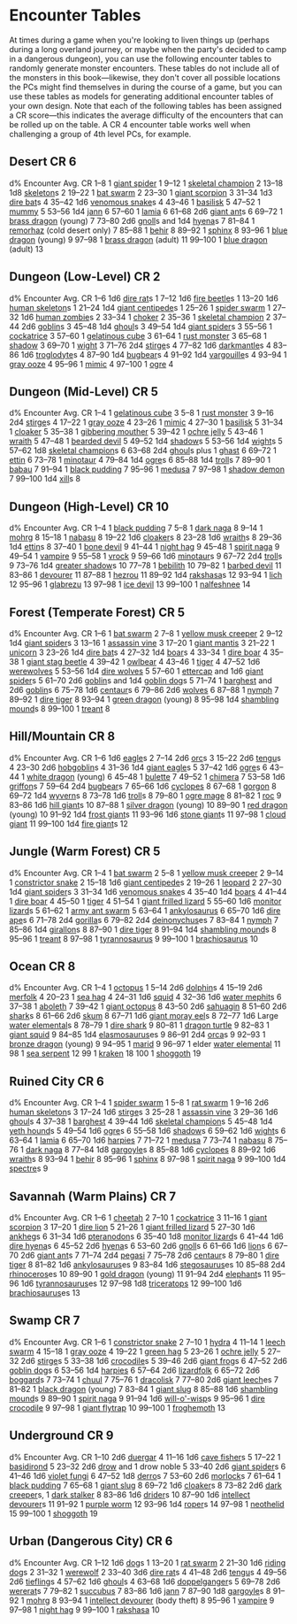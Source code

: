 # Encounter Tables

At times during a game when you're looking to liven things up (perhaps during a long overland journey, or maybe when the party's decided to camp in a dangerous dungeon), you can use the following encounter tables to randomly generate monster encounters. These tables do not include all of the monsters in this book—likewise, they don't cover all possible locations the PCs might find themselves in during the course of a game, but you can use these tables as models for generating additional encounter tables of your own design. Note that each of the following tables has been assigned a CR score—this indicates the average difficulty of the encounters that can be rolled up on the table. A CR 4 encounter table works well when challenging a group of 4th level PCs, for example.

## Desert CR 6

<thead><tr>
<th>d%</th>
<th>Encounter</th>
<th>Avg. CR</th>
</tr></thead><tbody>
<tr class="odd">
<td>1–8</td>
<td>1 <a href="spider.html#_spider-giant">giant spider</a>
</td>
<td>1</td>
</tr>
<tr class="even">
<td>9–12</td>
<td>1 <a href="skeletalChampion.html#_skeletal-champion">skeletal champion</a>
</td>
<td>2</td>
</tr>
<tr class="odd">
<td>13–18</td>
<td>1d8 <a href="skeleton.html#_skeleton">skeleton</a>s</td>
<td>2</td>
</tr>
<tr class="even">
<td>19–22</td>
<td>1 <a href="bat.html#_bat-swarm">bat swarm</a>
</td>
<td>2</td>
</tr>
<tr class="odd">
<td>23–30</td>
<td>1 <a href="scorpion.html#_scorpion-giant">giant scorpion</a>
</td>
<td>3</td>
</tr>
<tr class="even">
<td>31–34</td>
<td>1d3 <a href="bat.html#_bat-dire">dire bat</a>s</td>
<td>4</td>
</tr>
<tr class="odd">
<td>35–42</td>
<td>1d6 <a href="snake.html#_snake-venomous">venomous snake</a>s</td>
<td>4</td>
</tr>
<tr class="even">
<td>43–46</td>
<td>1 <a href="basilisk.html#_basilisk">basilisk</a>
</td>
<td>5</td>
</tr>
<tr class="odd">
<td>47–52</td>
<td>1 <a href="mummy.html#_mummy">mummy</a>
</td>
<td>5</td>
</tr>
<tr class="even">
<td>53–56</td>
<td>1d4 <a href="genie.html#_genie-janni">jann</a>
</td>
<td>6</td>
</tr>
<tr class="odd">
<td>57–60</td>
<td>1 <a href="lamia.html#_lamia">lamia</a>
</td>
<td>6</td>
</tr>
<tr class="even">
<td>61–68</td>
<td>2d6 <a href="ant.html#_ant-giant">giant ant</a>s</td>
<td>6</td>
</tr>
<tr class="odd">
<td>69–72</td>
<td>1 <a href="dragon.html#_metallic-dragon-brass">brass dragon</a> (young)</td>
<td>7</td>
</tr>
<tr class="even">
<td>73–80</td>
<td>2d6 <a href="gnoll.html#_gnoll">gnoll</a>s and 1d4 <a href="hyena.html#_hyena">hyena</a>s</td>
<td>7</td>
</tr>
<tr class="odd">
<td>81–84</td>
<td>1 <a href="remorhaz.html#_remorhaz">remorhaz</a> (cold desert only)</td>
<td>7</td>
</tr>
<tr class="even">
<td>85–88</td>
<td>1 <a href="behir.html#_behir">behir</a>
</td>
<td>8</td>
</tr>
<tr class="odd">
<td>89–92</td>
<td>1 <a href="sphinx.html#_sphinx">sphinx</a>
</td>
<td>8</td>
</tr>
<tr class="even">
<td>93–96</td>
<td>1 <a href="dragon.html#_chromatic-dragon-blue">blue dragon</a> (young)</td>
<td>9</td>
</tr>
<tr class="odd">
<td>97–98</td>
<td>1 <a href="dragon.html#_metallic-dragon-brass">brass dragon</a> (adult)</td>
<td>11</td>
</tr>
<tr class="even">
<td>99–100</td>
<td>1 <a href="dragon.html#_chromatic-dragon-blue">blue dragon</a> (adult)</td>
<td>13</td>
</tr>
</tbody>

## Dungeon (Low-Level) CR 2

<thead><tr>
<th>d%</th>
<th>Encounter</th>
<th>Avg. CR</th>
</tr></thead><tbody>
<tr class="odd">
<td>1–6</td>
<td>1d6 <a href="rat.html#_rat-dire">dire rat</a>s</td>
<td>1</td>
</tr>
<tr class="even">
<td>7–12</td>
<td>1d6 <a href="beetle.html#_beetle-fire">fire beetle</a>s</td>
<td>1</td>
</tr>
<tr class="odd">
<td>13–20</td>
<td>1d6 <a href="skeleton.html#_skeleton">human skeleton</a>s</td>
<td>1</td>
</tr>
<tr class="even">
<td>21–24</td>
<td>1d4 <a href="centipede.html#_centipede-giant">giant centipede</a>s</td>
<td>1</td>
</tr>
<tr class="odd">
<td>25–26</td>
<td>1 <a href="spider.html#_spider-swarm">spider swarm</a>
</td>
<td>1</td>
</tr>
<tr class="even">
<td>27–32</td>
<td>1d6 <a href="zombie.html#_zombie">human zombie</a>s</td>
<td>2</td>
</tr>
<tr class="odd">
<td>33–34</td>
<td>1 <a href="choker.html#_choker">choker</a>
</td>
<td>2</td>
</tr>
<tr class="even">
<td>35–36</td>
<td>1 <a href="skeletalChampion.html#_skeletal-champion">skeletal champion</a>
</td>
<td>2</td>
</tr>
<tr class="odd">
<td>37–44</td>
<td>2d6 <a href="goblin.html#_goblin">goblin</a>s</td>
<td>3</td>
</tr>
<tr class="even">
<td>45–48</td>
<td>1d4 <a href="ghoul.html#_ghoul">ghoul</a>s</td>
<td>3</td>
</tr>
<tr class="odd">
<td>49–54</td>
<td>1d4 <a href="spider.html#_spider-giant">giant spider</a>s</td>
<td>3</td>
</tr>
<tr class="even">
<td>55–56</td>
<td>1 <a href="cockatrice.html#_cockatrice">cockatrice</a>
</td>
<td>3</td>
</tr>
<tr class="odd">
<td>57–60</td>
<td>1 <a href="gelatinousCube.html#_gelatinous-cube">gelatinous cube</a>
</td>
<td>3</td>
</tr>
<tr class="even">
<td>61–64</td>
<td>1 <a href="rustMonster.html#_rust-monster">rust monster</a>
</td>
<td>3</td>
</tr>
<tr class="odd">
<td>65–68</td>
<td>1 <a href="shadow.html#_shadow">shadow</a>
</td>
<td>3</td>
</tr>
<tr class="even">
<td>69–70</td>
<td>1 <a href="wight.html#_wight">wight</a>
</td>
<td>3</td>
</tr>
<tr class="odd">
<td>71–76</td>
<td>2d4 <a href="stirge.html#_stirge">stirge</a>s</td>
<td>4</td>
</tr>
<tr class="even">
<td>77–82</td>
<td>1d6 <a href="darkmantle.html#_darkmantle">darkmantle</a>s</td>
<td>4</td>
</tr>
<tr class="odd">
<td>83–86</td>
<td>1d6 <a href="troglodyte.html#_troglodyte">troglodyte</a>s</td>
<td>4</td>
</tr>
<tr class="even">
<td>87–90</td>
<td>1d4 <a href="bugbear.html#_bugbear">bugbear</a>s</td>
<td>4</td>
</tr>
<tr class="odd">
<td>91–92</td>
<td>1d4 <a href="vargouille.html#_vargouille">vargouille</a>s</td>
<td>4</td>
</tr>
<tr class="even">
<td>93–94</td>
<td>1 <a href="grayOoze.html#_gray-ooze">gray ooze</a>
</td>
<td>4</td>
</tr>
<tr class="odd">
<td>95–96</td>
<td>1 <a href="mimic.html#_mimic">mimic</a>
</td>
<td>4</td>
</tr>
<tr class="even">
<td>97–100</td>
<td>1 <a href="ogre.html#_ogre">ogre</a>
</td>
<td>4</td>
</tr>
</tbody>

## Dungeon (Mid-Level) CR 5

<thead><tr>
<th>d%</th>
<th>Encounter</th>
<th>Avg. CR</th>
</tr></thead><tbody>
<tr class="odd">
<td>1–4</td>
<td>1 <a href="gelatinousCube.html#_gelatinous-cube">gelatinous cube</a>
</td>
<td>3</td>
</tr>
<tr class="even">
<td>5–8</td>
<td>1 <a href="rustMonster.html#_rust-monster">rust monster</a>
</td>
<td>3</td>
</tr>
<tr class="odd">
<td>9–16</td>
<td>2d4 <a href="stirge.html#_stirge">stirge</a>s</td>
<td>4</td>
</tr>
<tr class="even">
<td>17–22</td>
<td>1 <a href="grayOoze.html#_gray-ooze">gray ooze</a>
</td>
<td>4</td>
</tr>
<tr class="odd">
<td>23–26</td>
<td>1 <a href="mimic.html#_mimic">mimic</a>
</td>
<td>4</td>
</tr>
<tr class="even">
<td>27–30</td>
<td>1 <a href="basilisk.html#_basilisk">basilisk</a>
</td>
<td>5</td>
</tr>
<tr class="odd">
<td>31–34</td>
<td>1 <a href="cloaker.html#_cloaker">cloaker</a>
</td>
<td>5</td>
</tr>
<tr class="even">
<td>35–38</td>
<td>1 <a href="gibberingMouther.html#_gibbering-mouther">gibbering mouther</a>
</td>
<td>5</td>
</tr>
<tr class="odd">
<td>39–42</td>
<td>1 <a href="ochreJelly.html#_ochre-jelly">ochre jelly</a>
</td>
<td>5</td>
</tr>
<tr class="even">
<td>43–46</td>
<td>1 <a href="wraith.html#_wraith">wraith</a>
</td>
<td>5</td>
</tr>
<tr class="odd">
<td>47–48</td>
<td>1 <a href="devil.html#_devil-bearded">bearded devil</a>
</td>
<td>5</td>
</tr>
<tr class="even">
<td>49–52</td>
<td>1d4 <a href="shadow.html#_shadow">shadow</a>s</td>
<td>5</td>
</tr>
<tr class="odd">
<td>53–56</td>
<td>1d4 <a href="wight.html#_wight">wight</a>s</td>
<td>5</td>
</tr>
<tr class="even">
<td>57–62</td>
<td>1d8 <a href="skeletalChampion.html#_skeletal-champion">skeletal champion</a>s</td>
<td>6</td>
</tr>
<tr class="odd">
<td>63–68</td>
<td>2d4 <a href="ghoul.html#_ghoul">ghoul</a>s plus 1 <a href="ghoul.html#_ghoul">ghast</a>
</td>
<td>6</td>
</tr>
<tr class="even">
<td>69–72</td>
<td>1 <a href="ettin.html#_ettin">ettin</a>
</td>
<td>6</td>
</tr>
<tr class="odd">
<td>73–78</td>
<td>1 <a href="minotaur.html#_minotaur">minotaur</a>
</td>
<td>4</td>
</tr>
<tr class="even">
<td>79–84</td>
<td>1d4 <a href="ogre.html#_ogre">ogre</a>s</td>
<td>6</td>
</tr>
<tr class="odd">
<td>85–88</td>
<td>1d4 <a href="troll.html#_troll">troll</a>s</td>
<td>7</td>
</tr>
<tr class="even">
<td>89–90</td>
<td>1 <a href="demon.html#_demon-babau">babau</a>
</td>
<td>7</td>
</tr>
<tr class="odd">
<td>91–94</td>
<td>1 <a href="blackPudding.html#_black-pudding">black pudding</a>
</td>
<td>7</td>
</tr>
<tr class="even">
<td>95–96</td>
<td>1 <a href="medusa.html#_medusa">medusa</a>
</td>
<td>7</td>
</tr>
<tr class="odd">
<td>97–98</td>
<td>1 <a href="demon.html#_demon-shadow">shadow demon</a>
</td>
<td>7</td>
</tr>
<tr class="even">
<td>99–100</td>
<td>1d4 <a href="xill.html#_xill">xill</a>s</td>
<td>8</td>
</tr>
</tbody>

## Dungeon (High-Level) CR 10

<thead><tr>
<th>d%</th>
<th>Encounter</th>
<th>Avg. CR</th>
</tr></thead><tbody>
<tr class="odd">
<td>1–4</td>
<td>1 <a href="blackPudding.html#_black-pudding">black pudding</a>
</td>
<td>7</td>
</tr>
<tr class="even">
<td>5–8</td>
<td>1 <a href="naga.html#_naga-dark">dark naga</a>
</td>
<td>8</td>
</tr>
<tr class="odd">
<td>9–14</td>
<td>1 <a href="mohrg.html#_mohrg">mohrg</a>
</td>
<td>8</td>
</tr>
<tr class="even">
<td>15–18</td>
<td>1 <a href="demon.html#_demon-nabasu">nabasu</a>
</td>
<td>8</td>
</tr>
<tr class="odd">
<td>19–22</td>
<td>1d6 <a href="cloaker.html#_cloaker">cloaker</a>s</td>
<td>8</td>
</tr>
<tr class="even">
<td>23–28</td>
<td>1d6 <a href="wraith.html#_wraith">wraith</a>s</td>
<td>8</td>
</tr>
<tr class="odd">
<td>29–36</td>
<td>1d4 <a href="ettin.html#_ettin">ettin</a>s</td>
<td>8</td>
</tr>
<tr class="even">
<td>37–40</td>
<td>1 <a href="devil.html#_devil-bone">bone devil</a>
</td>
<td>9</td>
</tr>
<tr class="odd">
<td>41–44</td>
<td>1 <a href="nightHag.html#_night-hag">night hag</a>
</td>
<td>9</td>
</tr>
<tr class="even">
<td>45–48</td>
<td>1 <a href="naga.html#_naga-spirit">spirit naga</a>
</td>
<td>9</td>
</tr>
<tr class="odd">
<td>49–54</td>
<td>1 <a href="vampire.html#_vampire">vampire</a>
</td>
<td>9</td>
</tr>
<tr class="even">
<td>55–58</td>
<td>1 <a href="demon.html#_demon-vrock">vrock</a>
</td>
<td>9</td>
</tr>
<tr class="odd">
<td>59–66</td>
<td>1d6 <a href="minotaur.html#_minotaur">minotaur</a>s</td>
<td>9</td>
</tr>
<tr class="even">
<td>67–72</td>
<td>2d4 <a href="troll.html#_troll">troll</a>s</td>
<td>9</td>
</tr>
<tr class="odd">
<td>73–76</td>
<td>1d4 <a href="shadow.html#_shadow-greater">greater shadow</a>s</td>
<td>10</td>
</tr>
<tr class="even">
<td>77–78</td>
<td>1 <a href="bebilith.html#_bebilith">bebilith</a>
</td>
<td>10</td>
</tr>
<tr class="odd">
<td>79–82</td>
<td>1 <a href="devil.html#_devil-barbed">barbed devil</a>
</td>
<td>11</td>
</tr>
<tr class="even">
<td>83–86</td>
<td>1 <a href="devourer.html#_devourer">devourer</a>
</td>
<td>11</td>
</tr>
<tr class="odd">
<td>87–88</td>
<td>1 <a href="demon.html#_demon-hezrou">hezrou</a>
</td>
<td>11</td>
</tr>
<tr class="even">
<td>89–92</td>
<td>1d4 <a href="rakshasa.html#_rakshasa">rakshasa</a>s</td>
<td>12</td>
</tr>
<tr class="odd">
<td>93–94</td>
<td>1 <a href="ironCobra.html#_iron-cobra">lich</a>
</td>
<td>12</td>
</tr>
<tr class="even">
<td>95–96</td>
<td>1 <a href="demon.html#_demon-glabrezu">glabrezu</a>
</td>
<td>13</td>
</tr>
<tr class="odd">
<td>97–98</td>
<td>1 <a href="devil.html#_devil-ice">ice devil</a>
</td>
<td>13</td>
</tr>
<tr class="even">
<td>99–100</td>
<td>1 <a href="demon.html#_demon-nalfeshnee">nalfeshnee</a>
</td>
<td>14</td>
</tr>
</tbody>

## Forest (Temperate Forest) CR 5

<thead><tr>
<th>d%</th>
<th>Encounter</th>
<th>Avg. CR</th>
</tr></thead><tbody>
<tr class="odd">
<td>1–6</td>
<td>1 <a href="bat.html#_bat-swarm">bat swarm</a>
</td>
<td>2</td>
</tr>
<tr class="even">
<td>7–8</td>
<td>1 <a href="yellowMuskCreeper.html#_yellow-musk-creeper">yellow musk creeper</a>
</td>
<td>2</td>
</tr>
<tr class="odd">
<td>9–12</td>
<td>1d4 <a href="spider.html#_spider-giant">giant spider</a>s</td>
<td>3</td>
</tr>
<tr class="even">
<td>13–16</td>
<td>1 <a href="assassinVine.html#_assassin-vine">assassin vine</a>
</td>
<td>3</td>
</tr>
<tr class="odd">
<td>17–20</td>
<td>1 <a href="mantis.html#_mantis-giant">giant mantis</a>
</td>
<td>3</td>
</tr>
<tr class="even">
<td>21–22</td>
<td>1 <a href="unicorn.html#_unicorn">unicorn</a>
</td>
<td>3</td>
</tr>
<tr class="odd">
<td>23–26</td>
<td>1d4 <a href="bat.html#_bat-dire">dire bat</a>s</td>
<td>4</td>
</tr>
<tr class="even">
<td>27–32</td>
<td>1d4 <a href="boar.html#_boar">boar</a>s</td>
<td>4</td>
</tr>
<tr class="odd">
<td>33–34</td>
<td>1 <a href="boar.html#_boar-dire">dire boar</a>
</td>
<td>4</td>
</tr>
<tr class="even">
<td>35–38</td>
<td>1 <a href="beetle.html#_beetle-giant">giant stag beetle</a>
</td>
<td>4</td>
</tr>
<tr class="odd">
<td>39–42</td>
<td>1 <a href="owlbear.html#_owlbear">owlbear</a>
</td>
<td>4</td>
</tr>
<tr class="even">
<td>43–46</td>
<td>1 <a href="tiger.html#_tiger">tiger</a>
</td>
<td>4</td>
</tr>
<tr class="odd">
<td>47–52</td>
<td>1d6 <a href="lycanthrope.html#_lycanthrope-werewolf">werewolves</a>
</td>
<td>5</td>
</tr>
<tr class="even">
<td>53–56</td>
<td>1d4 <a href="wolf.html#_wolf-dire">dire wolves</a>
</td>
<td>5</td>
</tr>
<tr class="odd">
<td>57–60</td>
<td>1 <a href="ettercap.html#_ettercap">ettercap</a> and 1d6 <a href="spider.html#_spider-giant">giant spider</a>s</td>
<td>5</td>
</tr>
<tr class="even">
<td>61–70</td>
<td>2d6 <a href="goblin.html#_goblin">goblin</a>s and 1d4 <a href="goblinDog.html#_goblin-dog">goblin dog</a>s</td>
<td>5</td>
</tr>
<tr class="odd">
<td>71–74</td>
<td>1 <a href="barghest.html#_barghest">barghest</a> and 2d6 <a href="goblin.html#_goblin">goblin</a>s</td>
<td>6</td>
</tr>
<tr class="even">
<td>75–78</td>
<td>1d6 <a href="centaur.html#_centaur">centaur</a>s</td>
<td>6</td>
</tr>
<tr class="odd">
<td>79–86</td>
<td>2d6 <a href="wolf.html#_wolf">wolves</a>
</td>
<td>6</td>
</tr>
<tr class="even">
<td>87–88</td>
<td>1 <a href="nymph.html#_nymph">nymph</a>
</td>
<td>7</td>
</tr>
<tr class="odd">
<td>89–92</td>
<td>1 <a href="tiger.html#_tiger-dire">dire tiger</a>
</td>
<td>8</td>
</tr>
<tr class="even">
<td>93–94</td>
<td>1 <a href="dragon.html#_chromatic-dragon-green">green dragon</a> (young)</td>
<td>8</td>
</tr>
<tr class="odd">
<td>95–98</td>
<td>1d4 <a href="shamblingMound.html#_shambling-mound">shambling mound</a>s</td>
<td>8</td>
</tr>
<tr class="even">
<td>99–100</td>
<td>1 <a href="treant.html#_treant">treant</a>
</td>
<td>8</td>
</tr>
</tbody>

## Hill/Mountain CR 8

<thead><tr>
<th>d%</th>
<th>Encounter</th>
<th>Avg. CR</th>
</tr></thead><tbody>
<tr class="odd">
<td>1–6</td>
<td>1d6 <a href="eagle.html#_eagle">eagle</a>s</td>
<td>2</td>
</tr>
<tr class="even">
<td>7–14</td>
<td>2d6 <a href="orc.html#_orc">orc</a>s</td>
<td>3</td>
</tr>
<tr class="odd">
<td>15–22</td>
<td>2d6 <a href="tengu.html#_tengu">tengu</a>s</td>
<td>4</td>
</tr>
<tr class="even">
<td>23–30</td>
<td>2d6 <a href="hobgoblin.html#_hobgoblin">hobgoblin</a>s</td>
<td>4</td>
</tr>
<tr class="odd">
<td>31–36</td>
<td>1d4 <a href="eagle.html#_eagle-giant">giant eagle</a>s</td>
<td>5</td>
</tr>
<tr class="even">
<td>37–42</td>
<td>1d6 <a href="ogre.html#_ogre">ogre</a>s</td>
<td>6</td>
</tr>
<tr class="odd">
<td>43–44</td>
<td>1 <a href="dragon.html#_chromatic-dragon-white">white dragon</a> (young)</td>
<td>6</td>
</tr>
<tr class="even">
<td>45–48</td>
<td>1 <a href="bulette.html#_bulette">bulette</a>
</td>
<td>7</td>
</tr>
<tr class="odd">
<td>49–52</td>
<td>1 <a href="chimera.html#_chimera">chimera</a>
</td>
<td>7</td>
</tr>
<tr class="even">
<td>53–58</td>
<td>1d6 <a href="griffon.html#_griffon">griffon</a>s</td>
<td>7</td>
</tr>
<tr class="odd">
<td>59–64</td>
<td>2d4 <a href="bugbear.html#_bugbear">bugbear</a>s</td>
<td>7</td>
</tr>
<tr class="even">
<td>65–66</td>
<td>1d6 <a href="cyclops.html#_cyclops">cyclopes</a>
</td>
<td>8</td>
</tr>
<tr class="odd">
<td>67–68</td>
<td>1 <a href="gorgon.html#_gorgon">gorgon</a>
</td>
<td>8</td>
</tr>
<tr class="even">
<td>69–72</td>
<td>1d4 <a href="wyvern.html#_wyvern">wyvern</a>s</td>
<td>8</td>
</tr>
<tr class="odd">
<td>73–78</td>
<td>1d6 <a href="troll.html#_troll">troll</a>s</td>
<td>8</td>
</tr>
<tr class="even">
<td>79–80</td>
<td>1 <a href="oni.html#_oni-ogre-mage">ogre mage</a>
</td>
<td>8</td>
</tr>
<tr class="odd">
<td>81–82</td>
<td>1 <a href="roc.html#_roc">roc</a>
</td>
<td>9</td>
</tr>
<tr class="even">
<td>83–86</td>
<td>1d6 <a href="giant.html#_giant-hill">hill giant</a>s</td>
<td>10</td>
</tr>
<tr class="odd">
<td>87–88</td>
<td>1 <a href="dragon.html#_metallic-dragon-silver">silver dragon</a> (young)</td>
<td>10</td>
</tr>
<tr class="even">
<td>89–90</td>
<td>1 <a href="dragon.html#_chromatic-dragon-red">red dragon</a> (young)</td>
<td>10</td>
</tr>
<tr class="odd">
<td>91–92</td>
<td>1d4 <a href="giant.html#_giant-frost">frost giant</a>s</td>
<td>11</td>
</tr>
<tr class="even">
<td>93–96</td>
<td>1d6 <a href="giant.html#_giant-stone">stone giant</a>s</td>
<td>11</td>
</tr>
<tr class="odd">
<td>97–98</td>
<td>1 <a href="giant.html#_giant-cloud">cloud giant</a>
</td>
<td>11</td>
</tr>
<tr class="even">
<td>99–100</td>
<td>1d4 <a href="giant.html#_giant-fire">fire giant</a>s</td>
<td>12</td>
</tr>
</tbody>

## Jungle (Warm Forest) CR 5

<thead><tr>
<th>d%</th>
<th>Encounter</th>
<th>Avg. CR</th>
</tr></thead><tbody>
<tr class="odd">
<td>1–4</td>
<td>1 <a href="bat.html#_bat-swarm">bat swarm</a>
</td>
<td>2</td>
</tr>
<tr class="even">
<td>5–8</td>
<td>1 <a href="yellowMuskCreeper.html#_yellow-musk-creeper">yellow musk creeper</a>
</td>
<td>2</td>
</tr>
<tr class="odd">
<td>9–14</td>
<td>1 <a href="snake.html#_snake-constrictor">constrictor snake</a>
</td>
<td>2</td>
</tr>
<tr class="even">
<td>15–18</td>
<td>1d6 <a href="centipede.html#_centipede-giant">giant centipede</a>s</td>
<td>2</td>
</tr>
<tr class="odd">
<td>19–26</td>
<td>1 <a href="cat.html#_cat-leopard">leopard</a>
</td>
<td>2</td>
</tr>
<tr class="even">
<td>27–30</td>
<td>1d4 <a href="spider.html#_spider-giant">giant spider</a>s</td>
<td>3</td>
</tr>
<tr class="odd">
<td>31–34</td>
<td>1d6 <a href="snake.html#_snake-venomous">venomous snake</a>s</td>
<td>4</td>
</tr>
<tr class="even">
<td>35–40</td>
<td>1d4 <a href="boar.html#_boar">boars</a>
</td>
<td>4</td>
</tr>
<tr class="odd">
<td>41–44</td>
<td>1 <a href="boar.html#_boar-dire">dire boar</a>
</td>
<td>4</td>
</tr>
<tr class="even">
<td>45–50</td>
<td>1 <a href="tiger.html#_tiger">tiger</a>
</td>
<td>4</td>
</tr>
<tr class="odd">
<td>51–54</td>
<td>1 <a href="lizard.html#_lizard-giant-frilled">giant frilled lizard</a>
</td>
<td>5</td>
</tr>
<tr class="even">
<td>55–60</td>
<td>1d6 <a href="lizard.html#_lizard-monitor">monitor lizard</a>s</td>
<td>5</td>
</tr>
<tr class="odd">
<td>61–62</td>
<td>1 <a href="ant.html#_army-ant-swarm">army ant swarm</a>
</td>
<td>5</td>
</tr>
<tr class="even">
<td>63–64</td>
<td>1 <a href="dinosaur.html#_dinosaur-ankylosaurus">ankylosaurus</a>
</td>
<td>6</td>
</tr>
<tr class="odd">
<td>65–70</td>
<td>1d6 <a href="ape.html#_ape-dire">dire ape</a>s</td>
<td>6</td>
</tr>
<tr class="even">
<td>71–78</td>
<td>2d4 <a href="ape.html#_ape-gorilla">gorilla</a>s</td>
<td>6</td>
</tr>
<tr class="odd">
<td>79–82</td>
<td>2d4 <a href="dinosaur.html#_dinosaur-deinonychus">deinonychus</a>es</td>
<td>7</td>
</tr>
<tr class="even">
<td>83–84</td>
<td>1 <a href="nymph.html#_nymph">nymph</a>
</td>
<td>7</td>
</tr>
<tr class="odd">
<td>85–86</td>
<td>1d4 <a href="girallon.html#_girallon">girallon</a>s</td>
<td>8</td>
</tr>
<tr class="even">
<td>87–90</td>
<td>1 <a href="tiger.html#_tiger-dire">dire tiger</a>
</td>
<td>8</td>
</tr>
<tr class="odd">
<td>91–94</td>
<td>1d4 <a href="shamblingMound.html#_shambling-mound">shambling mound</a>s</td>
<td>8</td>
</tr>
<tr class="even">
<td>95–96</td>
<td>1 <a href="treant.html#_treant">treant</a>
</td>
<td>8</td>
</tr>
<tr class="odd">
<td>97–98</td>
<td>1 <a href="dinosaur.html#_dinosaur-tyrannosaurus">tyrannosaurus</a>
</td>
<td>9</td>
</tr>
<tr class="even">
<td>99–100</td>
<td>1 <a href="dinosaur.html#_dinosaur-brachiosaurus">brachiosaurus</a>
</td>
<td>10</td>
</tr>
</tbody>

## Ocean CR 8

<thead><tr>
<th>d%</th>
<th>Encounter</th>
<th>Avg. CR</th>
</tr></thead><tbody>
<tr class="odd">
<td>1–4</td>
<td>1 <a href="octopus.html#_octopus">octopus</a>
</td>
<td>1</td>
</tr>
<tr class="even">
<td>5–14</td>
<td>2d6 <a href="dolphin.html#_dolphin">dolphin</a>s</td>
<td>4</td>
</tr>
<tr class="odd">
<td>15–19</td>
<td>2d6 <a href="merfolk.html#_merfolk">merfolk</a>
</td>
<td>4</td>
</tr>
<tr class="even">
<td>20–23</td>
<td>1 <a href="seaHag.html#_sea-hag">sea hag</a>
</td>
<td>4</td>
</tr>
<tr class="odd">
<td>24–31</td>
<td>1d6 <a href="squid.html#_squid">squid</a>
</td>
<td>4</td>
</tr>
<tr class="even">
<td>32–36</td>
<td>1d6 <a href="mephit.html#_mephit">water mephit</a>s</td>
<td>6</td>
</tr>
<tr class="odd">
<td>37–38</td>
<td>1 <a href="aboleth.html#_aboleth">aboleth</a>
</td>
<td>7</td>
</tr>
<tr class="even">
<td>39–42</td>
<td>1 <a href="octopus.html#_octopus-giant">giant octopus</a>
</td>
<td>8</td>
</tr>
<tr class="odd">
<td>43–50</td>
<td>2d6 <a href="sahuagin.html#_sahuagin">sahuagin</a>
</td>
<td>8</td>
</tr>
<tr class="even">
<td>51–60</td>
<td>2d6 <a href="shark.html#_shark">shark</a>s</td>
<td>8</td>
</tr>
<tr class="odd">
<td>61–66</td>
<td>2d6 <a href="skum.html#_skum">skum</a>
</td>
<td>8</td>
</tr>
<tr class="even">
<td>67–71</td>
<td>1d6 <a href="eel.html#_eel-giant-moray">giant moray eel</a>s</td>
<td>8</td>
</tr>
<tr class="odd">
<td>72–77</td>
<td>1d6 Large <a href="elemental.html#_elemental-water">water elemental</a>s</td>
<td>8</td>
</tr>
<tr class="even">
<td>78–79</td>
<td>1 <a href="shark.html#_shark-dire">dire shark</a>
</td>
<td>9</td>
</tr>
<tr class="odd">
<td>80–81</td>
<td>1 <a href="dragonTurtle.html#_dragon-turtle">dragon turtle</a>
</td>
<td>9</td>
</tr>
<tr class="even">
<td>82–83</td>
<td>1 <a href="spider.html#_spider-giant">giant squid</a>
</td>
<td>9</td>
</tr>
<tr class="odd">
<td>84–85</td>
<td>1d4 <a href="dinosaur.html#_dinosaur-elasmosaurus">elasmosaurus</a>es</td>
<td>9</td>
</tr>
<tr class="even">
<td>86–91</td>
<td>2d4 <a href="dolphin.html#_dolphin-orca">orca</a>s</td>
<td>9</td>
</tr>
<tr class="odd">
<td>92–93</td>
<td>1 <a href="dragon.html#_metallic-dragon-bronze">bronze dragon</a> (young)</td>
<td>9</td>
</tr>
<tr class="even">
<td>94–95</td>
<td>1 <a href="genie.html#_genie-marid">marid</a>
</td>
<td>9</td>
</tr>
<tr class="odd">
<td>96–97</td>
<td>1 elder <a href="elemental.html#_elemental-water">water elemental</a>
</td>
<td>11</td>
</tr>
<tr class="even">
<td>98</td>
<td>1 <a href="seaSerpent.html#_sea-serpent">sea serpent</a>
</td>
<td>12</td>
</tr>
<tr class="odd">
<td>99</td>
<td>1 <a href="kraken.html#_kraken">kraken</a>
</td>
<td>18</td>
</tr>
<tr class="even">
<td>100</td>
<td>1 <a href="shoggoth.html#_shoggoth">shoggoth</a>
</td>
<td>19</td>
</tr>
</tbody>

## Ruined City CR 6

<thead><tr>
<th>d%</th>
<th>Encounter</th>
<th>Avg. CR</th>
</tr></thead><tbody>
<tr class="odd">
<td>1–4</td>
<td>1 <a href="spider.html#_spider-swarm">spider swarm</a>
</td>
<td>1</td>
</tr>
<tr class="even">
<td>5–8</td>
<td>1 <a href="rat.html#_rat-swarm">rat swarm</a>
</td>
<td>1</td>
</tr>
<tr class="odd">
<td>9–16</td>
<td>2d6 <a href="skeleton.html#_skeleton">human skeleton</a>s</td>
<td>3</td>
</tr>
<tr class="even">
<td>17–24</td>
<td>1d6 <a href="stirge.html#_stirge">stirge</a>s</td>
<td>3</td>
</tr>
<tr class="odd">
<td>25–28</td>
<td>1 <a href="assassinVine.html#_assassin-vine">assassin vine</a>
</td>
<td>3</td>
</tr>
<tr class="even">
<td>29–36</td>
<td>1d6 <a href="ghoul.html#_ghoul">ghoul</a>s</td>
<td>4</td>
</tr>
<tr class="odd">
<td>37–38</td>
<td>1 <a href="barghest.html#_barghest">barghest</a>
</td>
<td>4</td>
</tr>
<tr class="even">
<td>39–44</td>
<td>1d6 <a href="skeletalChampion.html#_skeletal-champion">skeletal champion</a>s</td>
<td>5</td>
</tr>
<tr class="odd">
<td>45–48</td>
<td>1d4 <a href="yethHound.html#_yeth-hound">yeth hound</a>s</td>
<td>5</td>
</tr>
<tr class="even">
<td>49–54</td>
<td>1d6 <a href="ogre.html#_ogre">ogre</a>s</td>
<td>6</td>
</tr>
<tr class="odd">
<td>55–58</td>
<td>1d6 <a href="shadow.html#_shadow">shadow</a>s</td>
<td>6</td>
</tr>
<tr class="even">
<td>59–62</td>
<td>1d6 <a href="wight.html#_wight">wight</a>s</td>
<td>6</td>
</tr>
<tr class="odd">
<td>63–64</td>
<td>1 <a href="lamia.html#_lamia">lamia</a>
</td>
<td>6</td>
</tr>
<tr class="even">
<td>65–70</td>
<td>1d6 <a href="harpy.html#_harpy">harpies</a>
</td>
<td>7</td>
</tr>
<tr class="odd">
<td>71–72</td>
<td>1 <a href="medusa.html#_medusa">medusa</a>
</td>
<td>7</td>
</tr>
<tr class="even">
<td>73–74</td>
<td>1 <a href="demon.html#_demon-nabasu">nabasu</a>
</td>
<td>8</td>
</tr>
<tr class="odd">
<td>75–76</td>
<td>1 <a href="naga.html#_naga-dark">dark naga</a>
</td>
<td>8</td>
</tr>
<tr class="even">
<td>77–84</td>
<td>1d8 <a href="gargoyle.html#_gargoyle">gargoyle</a>s</td>
<td>8</td>
</tr>
<tr class="odd">
<td>85–88</td>
<td>1d6 <a href="cyclops.html#_cyclops">cyclopes</a>
</td>
<td>8</td>
</tr>
<tr class="even">
<td>89–92</td>
<td>1d6 <a href="wraith.html#_wraith">wraith</a>s</td>
<td>8</td>
</tr>
<tr class="odd">
<td>93–94</td>
<td>1 <a href="behir.html#_behir">behir</a>
</td>
<td>8</td>
</tr>
<tr class="even">
<td>95–96</td>
<td>1 <a href="sphinx.html#_sphinx">sphinx</a>
</td>
<td>8</td>
</tr>
<tr class="odd">
<td>97–98</td>
<td>1 <a href="naga.html#_naga-spirit">spirit naga</a>
</td>
<td>9</td>
</tr>
<tr class="even">
<td>99–100</td>
<td>1d4 <a href="spectre.html#_spectre">spectre</a>s</td>
<td>9</td>
</tr>
</tbody>

## Savannah (Warm Plains) CR 7

<thead><tr>
<th>d%</th>
<th>Encounter</th>
<th>Avg. CR</th>
</tr></thead><tbody>
<tr class="odd">
<td>1–6</td>
<td>1 <a href="cat.html#_cat-cheetah">cheetah</a>
</td>
<td>2</td>
</tr>
<tr class="even">
<td>7–10</td>
<td>1 <a href="cockatrice.html#_cockatrice">cockatrice</a>
</td>
<td>3</td>
</tr>
<tr class="odd">
<td>11–16</td>
<td>1 <a href="scorpion.html#_scorpion-giant">giant scorpion</a>
</td>
<td>3</td>
</tr>
<tr class="even">
<td>17–20</td>
<td>1 <a href="lion.html#_lion-dire">dire lion</a>
</td>
<td>5</td>
</tr>
<tr class="odd">
<td>21–26</td>
<td>1 <a href="lizard.html#_lizard-giant-frilled">giant frilled lizard</a>
</td>
<td>5</td>
</tr>
<tr class="even">
<td>27–30</td>
<td>1d6 <a href="ankheg.html#_ankheg">ankheg</a>s</td>
<td>6</td>
</tr>
<tr class="odd">
<td>31–34</td>
<td>1d6 <a href="dinosaur.html#_dinosaur-pteranodon">pteranodon</a>s</td>
<td>6</td>
</tr>
<tr class="even">
<td>35–40</td>
<td>1d8 <a href="lizard.html#_lizard-monitor">monitor lizard</a>s</td>
<td>6</td>
</tr>
<tr class="odd">
<td>41–44</td>
<td>1d6 <a href="hyena.html#_hyena-dire">dire hyena</a>s</td>
<td>6</td>
</tr>
<tr class="even">
<td>45–52</td>
<td>2d6 <a href="hyena.html#_hyena">hyena</a>s</td>
<td>6</td>
</tr>
<tr class="odd">
<td>53–60</td>
<td>2d6 <a href="gnoll.html#_gnoll">gnoll</a>s</td>
<td>6</td>
</tr>
<tr class="even">
<td>61–66</td>
<td>1d6 <a href="lion.html#_lion">lion</a>s</td>
<td>6</td>
</tr>
<tr class="odd">
<td>67–70</td>
<td>2d6 <a href="ant.html#_ant-giant">giant ant</a>s</td>
<td>7</td>
</tr>
<tr class="even">
<td>71–74</td>
<td>2d4 <a href="pegasus.html#_pegasus">pegasi</a>
</td>
<td>7</td>
</tr>
<tr class="odd">
<td>75–78</td>
<td>2d6 <a href="centaur.html#_centaur">centaur</a>s</td>
<td>8</td>
</tr>
<tr class="even">
<td>79–80</td>
<td>1 <a href="tiger.html#_tiger-dire">dire tiger</a>
</td>
<td>8</td>
</tr>
<tr class="odd">
<td>81–82</td>
<td>1d6 <a href="dinosaur.html#_dinosaur-ankylosaurus">ankylosaurus</a>es</td>
<td>9</td>
</tr>
<tr class="even">
<td>83–84</td>
<td>1d6 <a href="dinosaur.html#_dinosaur-stegosaurus">stegosaurus</a>es</td>
<td>10</td>
</tr>
<tr class="odd">
<td>85–88</td>
<td>2d4 <a href="rhinoceros.html#_rhinoceros">rhinoceros</a>es</td>
<td>10</td>
</tr>
<tr class="even">
<td>89–90</td>
<td>1 <a href="dragon.html#_metallic-dragon-gold">gold dragon</a> (young)</td>
<td>11</td>
</tr>
<tr class="odd">
<td>91–94</td>
<td>2d4 <a href="elephant.html#_elephant">elephant</a>s</td>
<td>11</td>
</tr>
<tr class="even">
<td>95–96</td>
<td>1d6 <a href="dinosaur.html#_dinosaur-tyrannosaurus">tyrannosaurus</a>es</td>
<td>12</td>
</tr>
<tr class="odd">
<td>97–98</td>
<td>1d8 <a href="dinosaur.html#_dinosaur-triceratops">triceratops</a>
</td>
<td>12</td>
</tr>
<tr class="even">
<td>99–100</td>
<td>1d6 <a href="dinosaur.html#_dinosaur-brachiosaurus">brachiosaurus</a>es</td>
<td>13</td>
</tr>
</tbody>

## Swamp CR 7

<thead><tr>
<th>d%</th>
<th>Encounter</th>
<th>Avg. CR</th>
</tr></thead><tbody>
<tr class="odd">
<td>1–6</td>
<td>1 <a href="snake.html#_snake-constrictor">constrictor snake</a>
</td>
<td>2</td>
</tr>
<tr class="even">
<td>7–10</td>
<td>1 <a href="hydra.html#_hydra">hydra</a>
</td>
<td>4</td>
</tr>
<tr class="odd">
<td>11–14</td>
<td>1 <a href="leech.html#_leech-swarm">leech swarm</a>
</td>
<td>4</td>
</tr>
<tr class="even">
<td>15–18</td>
<td>1 <a href="grayOoze.html#_gray-ooze">gray ooze</a>
</td>
<td>4</td>
</tr>
<tr class="odd">
<td>19–22</td>
<td>1 <a href="greenHag.html#_green-hag">green hag</a>
</td>
<td>5</td>
</tr>
<tr class="even">
<td>23–26</td>
<td>1 <a href="ochreJelly.html#_ochre-jelly">ochre jelly</a>
</td>
<td>5</td>
</tr>
<tr class="odd">
<td>27–32</td>
<td>2d6 <a href="stirge.html#_stirge">stirge</a>s</td>
<td>5</td>
</tr>
<tr class="even">
<td>33–38</td>
<td>1d6 <a href="crocodile.html#_crocodile">crocodile</a>s</td>
<td>5</td>
</tr>
<tr class="odd">
<td>39–46</td>
<td>2d6 <a href="frog.html#_frog-giant">giant frog</a>s</td>
<td>6</td>
</tr>
<tr class="even">
<td>47–52</td>
<td>2d6 <a href="goblinDog.html#_goblin-dog">goblin dog</a>s</td>
<td>6</td>
</tr>
<tr class="odd">
<td>53–56</td>
<td>1d4 <a href="harpy.html#_harpy">harpies</a>
</td>
<td>6</td>
</tr>
<tr class="even">
<td>57–64</td>
<td>2d6 <a href="lizardfolk.html#_lizardfolk">lizardfolk</a>
</td>
<td>6</td>
</tr>
<tr class="odd">
<td>65–72</td>
<td>2d6 <a href="boggard.html#_boggard">boggard</a>s</td>
<td>7</td>
</tr>
<tr class="even">
<td>73–74</td>
<td>1 <a href="chuul.html#_chuul">chuul</a>
</td>
<td>7</td>
</tr>
<tr class="odd">
<td>75–76</td>
<td>1 <a href="halfDragon.html#_half-dragon">dracolisk</a>
</td>
<td>7</td>
</tr>
<tr class="even">
<td>77–80</td>
<td>2d6 <a href="leech.html#_leech-giant">giant leech</a>es</td>
<td>7</td>
</tr>
<tr class="odd">
<td>81–82</td>
<td>1 <a href="dragon.html#_chromatic-dragon-black">black dragon</a> (young)</td>
<td>7</td>
</tr>
<tr class="even">
<td>83–84</td>
<td>1 <a href="slug.html#_slug-giant">giant slug</a>
</td>
<td>8</td>
</tr>
<tr class="odd">
<td>85–88</td>
<td>1d6 <a href="shamblingMound.html#_shambling-mound">shambling mound</a>s</td>
<td>9</td>
</tr>
<tr class="even">
<td>89–90</td>
<td>1 <a href="naga.html#_naga-spirit">spirit naga</a>
</td>
<td>9</td>
</tr>
<tr class="odd">
<td>91–94</td>
<td>1d6 <a href="willOWisp.html#_will-o-wisp">will-o'-wisp</a>s</td>
<td>9</td>
</tr>
<tr class="even">
<td>95–96</td>
<td>1 <a href="crocodile.html#_crocodile-dire">dire crocodile</a>
</td>
<td>9</td>
</tr>
<tr class="odd">
<td>97–98</td>
<td>1 <a href="flytrap.html#_flytrap-giant">giant flytrap</a>
</td>
<td>10</td>
</tr>
<tr class="even">
<td>99–100</td>
<td>1 <a href="froghemoth.html#_froghemoth">froghemoth</a>
</td>
<td>13</td>
</tr>
</tbody>

## Underground CR 9

<thead><tr>
<th>d%</th>
<th>Encounter</th>
<th>Avg. CR</th>
</tr></thead><tbody>
<tr class="odd">
<td>1–10</td>
<td>2d6 <a href="duergar.html#_duergar">duergar</a>
</td>
<td>4</td>
</tr>
<tr class="even">
<td>11–16</td>
<td>1d6 <a href="caveFisher.html#_cave-fisher">cave fisher</a>s</td>
<td>5</td>
</tr>
<tr class="odd">
<td>17–22</td>
<td>1 <a href="basidirond.html#_basidirond">basidirond</a>
</td>
<td>5</td>
</tr>
<tr class="even">
<td>23–32</td>
<td>2d6 <a href="drow.html#_drow">drow</a> and 1 drow noble</td>
<td>5</td>
</tr>
<tr class="odd">
<td>33–40</td>
<td>2d6 <a href="spider.html#_spider-giant">giant spider</a>s</td>
<td>6</td>
</tr>
<tr class="even">
<td>41–46</td>
<td>1d6 <a href="violetFungus.html#_violet-fungus">violet fungi</a>
</td>
<td>6</td>
</tr>
<tr class="odd">
<td>47–52</td>
<td>1d8 <a href="derro.html#_derro">derro</a>s</td>
<td>7</td>
</tr>
<tr class="even">
<td>53–60</td>
<td>2d6 <a href="morlock.html#_morlock">morlock</a>s</td>
<td>7</td>
</tr>
<tr class="odd">
<td>61–64</td>
<td>1 <a href="blackPudding.html#_black-pudding">black pudding</a>
</td>
<td>7</td>
</tr>
<tr class="even">
<td>65–68</td>
<td>1 <a href="slug.html#_slug-giant">giant slug</a>
</td>
<td>8</td>
</tr>
<tr class="odd">
<td>69–72</td>
<td>1d6 <a href="cloaker.html#_cloaker">cloaker</a>s</td>
<td>8</td>
</tr>
<tr class="even">
<td>73–82</td>
<td>2d6 <a href="darkCreeper.html#_dark-creeper">dark creeper</a>s, 1 <a href="darkStalker.html#_dark-stalker">dark stalker</a>
</td>
<td>8</td>
</tr>
<tr class="odd">
<td>83–86</td>
<td>1d6 <a href="drider.html#_drider">drider</a>s</td>
<td>10</td>
</tr>
<tr class="even">
<td>87–90</td>
<td>1d6 <a href="intellectDevourer.html#_intellect-devourer">intellect devourer</a>s</td>
<td>11</td>
</tr>
<tr class="odd">
<td>91–92</td>
<td>1 <a href="purpleWorm.html#_purple-worm">purple worm</a>
</td>
<td>12</td>
</tr>
<tr class="even">
<td>93–96</td>
<td>1d4 <a href="roper.html#_roper">roper</a>s</td>
<td>14</td>
</tr>
<tr class="odd">
<td>97–98</td>
<td>1 <a href="neothelid.html#_neothelid">neothelid</a>
</td>
<td>15</td>
</tr>
<tr class="even">
<td>99–100</td>
<td>1 <a href="shoggoth.html#_shoggoth">shoggoth</a>
</td>
<td>19</td>
</tr>
</tbody>

## Urban (Dangerous City) CR 6

<thead><tr>
<th>d%</th>
<th>Encounter</th>
<th>Avg. CR</th>
</tr></thead><tbody>
<tr class="odd">
<td>1–12</td>
<td>1d6 <a href="dog.html#_dog">dog</a>s</td>
<td>1</td>
</tr>
<tr class="even">
<td>13–20</td>
<td>1 <a href="rat.html#_rat-swarm">rat swarm</a>
</td>
<td>2</td>
</tr>
<tr class="odd">
<td>21–30</td>
<td>1d6 <a href="dog.html#_dog-riding">riding dog</a>s</td>
<td>2</td>
</tr>
<tr class="even">
<td>31–32</td>
<td>1 <a href="lycanthrope.html#_lycanthrope-werewolf">werewolf</a>
</td>
<td>2</td>
</tr>
<tr class="odd">
<td>33–40</td>
<td>3d6 <a href="rat.html#_rat-dire">dire rat</a>s</td>
<td>4</td>
</tr>
<tr class="even">
<td>41–48</td>
<td>2d6 <a href="tengu.html#_tengu">tengu</a>s</td>
<td>4</td>
</tr>
<tr class="odd">
<td>49–56</td>
<td>2d6 <a href="tiefling.html#_tiefling">tiefling</a>s</td>
<td>4</td>
</tr>
<tr class="even">
<td>57–62</td>
<td>1d6 <a href="ghoul.html#_ghoul">ghoul</a>s</td>
<td>4</td>
</tr>
<tr class="odd">
<td>63–68</td>
<td>1d6 <a href="doppelganger.html#_doppelganger">doppelganger</a>s</td>
<td>5</td>
</tr>
<tr class="even">
<td>69–78</td>
<td>2d6 <a href="lycanthrope.html#_lycanthrope-wererat">wererat</a>s</td>
<td>7</td>
</tr>
<tr class="odd">
<td>79–82</td>
<td>1 <a href="demon.html#_demon-succubus">succubus</a>
</td>
<td>7</td>
</tr>
<tr class="even">
<td>83–86</td>
<td>1d6 <a href="genie.html#_genie-janni">jann</a>
</td>
<td>7</td>
</tr>
<tr class="odd">
<td>87–90</td>
<td>1d8 <a href="gargoyle.html#_gargoyle">gargoyle</a>s</td>
<td>8</td>
</tr>
<tr class="even">
<td>91–92</td>
<td>1 <a href="mohrg.html#_mohrg">mohrg</a>
</td>
<td>8</td>
</tr>
<tr class="odd">
<td>93–94</td>
<td>1 <a href="intellectDevourer.html#_intellect-devourer">intellect devourer</a> (body theft)</td>
<td>8</td>
</tr>
<tr class="even">
<td>95–96</td>
<td>1 <a href="vampire.html#_vampire">vampire</a>
</td>
<td>9</td>
</tr>
<tr class="odd">
<td>97–98</td>
<td>1 <a href="nightHag.html#_night-hag">night hag</a>
</td>
<td>9</td>
</tr>
<tr class="even">
<td>99–100</td>
<td>1 <a href="rakshasa.html#_rakshasa">rakshasa</a>
</td>
<td>10</td>
</tr>
</tbody>
